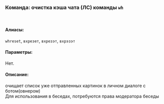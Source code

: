 ### **Команда: очистка кэша чата (ЛС) команды `wh`**
<br>

#### **Алиасы**:
`whreset`, `вхрезет`, `вхрезэт`, `вхрэзэт`


#### **Параметры**:
Нет.


#### **Описание**:
очищает список уже отправленных картинок в личном диалоге с ботом(овнером) \
Для использования в беседах, потребуются права модератора беседы
